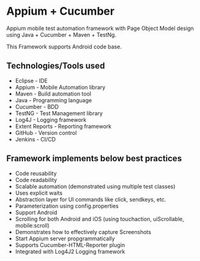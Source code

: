 
# Appium + Cucumber
Appium mobile test automation framework with Page Object Model design using Java + Cucumber + Maven + TestNg.

This Framework supports Android code base.
## Technologies/Tools used 
- Eclipse - IDE
- Appium - Mobile Automation library
- Maven - Build automation tool
- Java - Programming language
- Cucumber - BDD
- TestNG - Test Management library
- Log4J - Logging framework
- Extent Reports - Reporting framework
- GitHub - Version control
- Jenkins - CI/CD

## Framework implements below best practices
- Code reusability
- Code readability
- Scalable automation (demonstrated using multiple test classes)
- Uses explicit waits
- Abstraction layer for UI commands like click, sendkeys, etc.
- Parameterization using config.properties
- Support Android
- Scrolling for both Android and iOS (using touchaction, uiScrollable, mobile:scroll)
- Demonstrates how to effectively capture Screenshots
- Start Appium server propgrammatically
- Supports Cucumber-HTML-Reporter plugin
- Integrated with Log4J2 Logging framework


